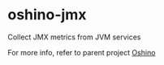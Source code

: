 oshino-jmx
=====================
Collect JMX metrics from JVM services

For more info, refer to parent project [Oshino](https://github.com/CodersOfTheNight/oshino)
